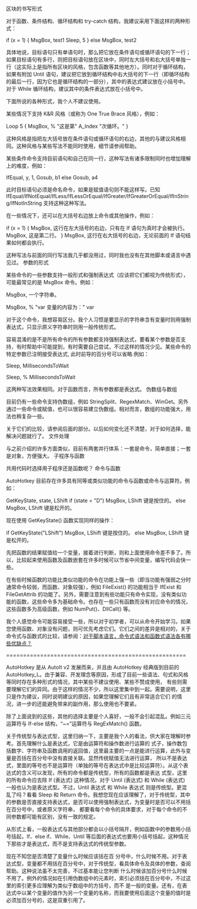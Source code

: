 区块的书写形式

对于函数、条件结构、循环结构和 try-catch 结构，我建议采用下面这样的两种形式：

if (x = 1)
{
    MsgBox, test1
    Sleep, 5
}
else
    MsgBox, test2

具体地说，目标语句只有单语句时，那么把它放在条件语句或循环语句的下一行；如果目标语句有多行，则把目标语句放在区块中，同时左大括号和右大括号单独一行（这实际上是指所有区块的风格，包含函数等其他地方）。同时对于循环结构，如果有附加 Until 语句，建议把它放到循环结构中右大括号的下一行（即循环结构的最后一行，因为它也是循环结构的一部分），其中的表达式建议放在小括号中。对于 While 循环结构，建议其中的条件表达式放在小括号中。

下面所说的各种形式，我个人不建议使用。

某些情况下支持 K&R 风格（或称为 One True Brace 风格），例如：

Loop 5 {
    MsgBox, % "这是第" A_Index "次循环。"
}

这种风格是指把左大括号放在条件语句或循环语句的右边，其他的与建议风格相同。这种风格与某些写法不能同时使用，细节请参阅帮助。

某些条件命令支持目前语句和自己在同一行，这种写法有诸多限制同时也增加理解上的难度，例如：

IfEqual, y, 1, Gosub, b1
else Gosub, a4

此时目标语句必须是命名命令，如果是赋值语句则不能这样写。已知 IfEqual/IfNotEqual/IfLess/IfLessOrEqual/IfGreater/IfGreaterOrEqual/IfInString/IfNotInString 支持这种这种写法。

在一些情况下，还可以在大括号右边放上命令或其他操作，例如：

if (x = 1)
{ MsgBox, 这行在左大括号的右边，只有在 If 语句为真时才会被执行。
    MsgBox, 这是第二行。
} MsgBox, 这行在右大括号的右边，无论前面的 If 语句结果如何都会执行。

这种写法与前面的同行写法我几乎都没用过，同时我也没有在其他脚本或语言中遇见过。
参数的形式

某些命令的一些参数支持一般形式和强制表达式（应该把它们都视为传统形式），可能最常见的是 MsgBox 命令。例如：

MsgBox, 一个字符串。

MsgBox, % "var 变量的内容为：" var

对于这个命令，我想容易区分。我个人习惯是要显示的字符串含有变量时则用强制表达式，只显示原义字符串时则用一般传统形式。

容易混淆的是不是所有命令的所有参数都支持强制表达式，要看某个参数是否支持，有时帮助中可能提到，有时需要自己尝试，不过这样的情况少见。某些命令的特定参数已注明接受表达式, 此时前导的百分号可以省略.例如：

Sleep, MillisecondsToWait

Sleep, % MillisecondsToWait

这两种写法效果相同。对于函数而言，所有参数都是表达式。
伪数组与数组

目前仍有一些命令支持伪数组，例如 StringSplit、RegexMatch、WinGet。另外通过一些命令或赋值，也可以很容易建立伪数组。相对而言，数组的功能强大，用法也稍复杂一些。

关于它们的比较，请参阅后面的部分。以后如何变化还不清楚，对于如何选择，能解决问题就行了。
文件处理

与之前介绍的许多方面类似，目前有两套并行体系：一套是命令，简单直接；一套是对象，方便强大。
子程序与函数

共用代码时选择用子程序还是函数呢？
命令与函数

AutoHotkey 目前存在许多具有同等或类似功能的命令与函数或命令与运算符。例如：

GetKeyState, state, LShift
if (state = "D")
    MsgBox, LShift 键是按住的。
else
    MsgBox, LShift 键是松开的。

现在使用 GetKeyState() 函数实现同样的操作：

if GetKeyState("LShift")
    MsgBox, LShift 键是按住的。
else
    MsgBox, LShift 键是松开的。

先把函数的结果赋值给一个变量，接着进行判断，则和上面使用命令差不多了。所以，比较起来使用函数及函数嵌套在许多时候可以节省中间变量，编写代码会快一些。

在有些时候函数的功能比类似功能的命令在功能上强一些（即当功能有强弱之分时通常命令较弱，而函数、对象较强），例如 FileExist() 的功能相当于 IfExist 和 FileGetAttrib 的功能了。另外，需要注意到有些功能只有命令实现，没有类似功能的函数，这些命令多为基础命令。也存在一些只有函数而没有对应命令的情况，这些函数多为高级函数，例如 NumPut()、DllCall() 等。

我个人感觉命令可能容易接受一些，所以对于初学者，可以从命令开始学习。如果您使用函数、对象没有问题，则可优先考虑它们。它们之间的差异是相对的，关于命令式与函数式的比较，请参阅：[对于脚本语言，命令式语法和函数式语法各有哪些优缺点？](http://www.zhihu.com/question/22758714)

=====================================================

AutoHotkey 是从 AutoIt v2 发展而来，并且由 AutoHotkey 经典版到目前的 AutoHotkey_L。由于兼容、开发理念等原因，形成了目前一些语法、句式和风格等同时存在多种形式的情况，其中某些不建议使用、某些不赞成使用， 有些则需要理解它们的异同。由于这样的情况不少，所以这里集中到一起。需要说明，这里只是作为建议，同时说明建议的原因，如果您理解它们且有非常适合它们 的情况，进一步的还能避免带来的副作用，那么使用也不要紧。

除了上面说到的这些，其他的选择主要是个人喜好，一般不会引起混乱。例如三元运算符与 If-else 结构，“~=”运算符与 RegExMatch() 函数。

关于传统型与表达式型，这里归纳一下，主要是我个人的看法，供大家在理解时参考。首先理解什么是表达式，它是由运算符和操作数进行运算的 式子，操作数包括数字、字符串及函数调用的返回值，这里最主要的一点是能进行运算，此外与变量是否括在百分号中没有直接关联。显然传统赋值无法进行运算， 所以不是表达式，里面的等号也不是运算符（单独的等号在表达式中是比较运算符）。从这个表达式的含义可以发现，所有的命令都是传统型，所有的函数都是表达 式型，这里的所有命令应去除 If (表达式) 这种情况。对于 Until (表达式) 和 While (表达式) 一般也认为是表达式型。不过，Until 表达式 和 While 表达式 则是传统型。更混乱了吗？看看 Sleep 和 Return 命令。我想您现在应该理解了，对于传统型，其中的参数是否直接支持表达式，是否可以使用强制表达式，为变量时是否可以不用括在百分号中，或者原义字符串， 都要看每个命令的具体要求，对于每个命令的不同参数都可能有区别，没有一致的规定。

从形式上看，一般表达式与其他部分都会以小括号隔开，例如函数中的参数用小括号括起，If、else if、While、Until 等后面的表达式也要用小括号括起，这种情况下那些才是表达式，而不是支持表达式的传统型参数。

现在不知您是否清楚了变量什么时候应该括在百 分号中，什么时候不用。对于表达式型，变量都不用括在百分号中，对于传统型，看具体命令及具体的参数，查阅帮助。这种说法虽不太完善，不过基本能让您判断 什么时候该加百分号什么时候不用了。例外的情况如在引用伪数组中的元素时，索引必须括在百分号中，不过这里的索引更多应理解为类似于数组中的方括号，而不 是一般的变量。还有，在表达式中以某个变量的值作为另一个变量的名称，而我要使用后面这个变量的值时是必须加百分号的，这是双重引用了。
